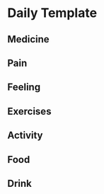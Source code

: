 # Daily Template

## Medicine


## Pain


## Feeling


## Exercises


## Activity


## Food


## Drink
